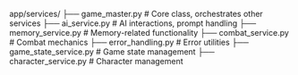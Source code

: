 app/services/
├── game_master.py           # Core class, orchestrates other services
├── ai_service.py            # AI interactions, prompt handling
├── memory_service.py        # Memory-related functionality
├── combat_service.py        # Combat mechanics
├── error_handling.py        # Error utilities
├── game_state_service.py    # Game state management
├── character_service.py         # Character management
